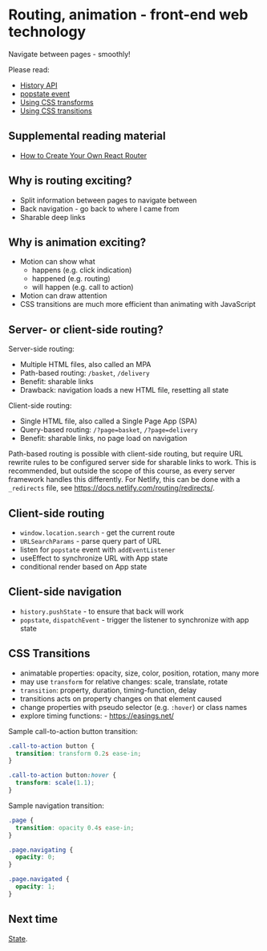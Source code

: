 # Routing, animation - front-end web technology

Navigate between pages - smoothly!

Please read:

- [History API](https://developer.mozilla.org/en-US/docs/Web/API/History)
- [popstate event](https://developer.mozilla.org/en-US/docs/Web/API/Window/popstate_event)
- [Using CSS transforms](https://developer.mozilla.org/en-US/docs/Web/CSS/CSS_Transforms/Using_CSS_transforms)
- [Using CSS transitions](https://developer.mozilla.org/en-US/docs/Web/CSS/CSS_Transitions/Using_CSS_transitions)

## Supplemental reading material

- [How to Create Your Own React Router](https://dev.to/franciscomendes10866/create-your-own-react-router-53ng)

## Why is routing exciting?

- Split information between pages to navigate between
- Back navigation - go back to where I came from
- Sharable deep links

## Why is animation exciting?

- Motion can show what
  - happens (e.g. click indication)
  - happened (e.g. routing)
  - will happen (e.g. call to action)
- Motion can draw attention
- CSS transitions are much more efficient than animating with JavaScript

## Server- or client-side routing?

Server-side routing:

- Multiple HTML files, also called an MPA
- Path-based routing: `/basket`, `/delivery`
- Benefit: sharable links
- Drawback: navigation loads a new HTML file, resetting all state

Client-side routing:

- Single HTML file, also called a Single Page App (SPA)
- Query-based routing: `/?page=basket`, `/?page=delivery`
- Benefit: sharable links, no page load on navigation

Path-based routing is possible with client-side routing, but require URL rewrite rules to be configured server side for sharable links to work. This is recommended, but outside the scope of this course, as every server framework handles this differently. For Netlify, this can be done with a `_redirects` file, see https://docs.netlify.com/routing/redirects/.

## Client-side routing

- `window.location.search` - get the current route
- `URLSearchParams` - parse query part of URL
- listen for `popstate` event with `addEventListener`
- useEffect to synchronize URL with App state
- conditional render based on App state

## Client-side navigation

- `history.pushState` - to ensure that back will work
- `popstate`, `dispatchEvent` - trigger the listener to synchronize with app state

## CSS Transitions

- animatable properties: opacity, size, color, position, rotation, many more
- may use `transform` for relative changes: scale, translate, rotate
- `transition`: property, duration, timing-function, delay
- transitions acts on property changes on that element caused
- change properties with pseudo selector (e.g. `:hover`) or class names
- explore timing functions: - https://easings.net/

Sample call-to-action button transition:

```css
.call-to-action button {
  transition: transform 0.2s ease-in;
}

.call-to-action button:hover {
  transform: scale(1.1);
}
```

Sample navigation transition:

```css
.page {
  transition: opacity 0.4s ease-in;
}

.page.navigating {
  opacity: 0;
}

.page.navigated {
  opacity: 1;
}
```

## Next time

[State](../10-state/).
